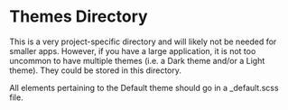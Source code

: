 # Themes Directory

This is a very project-specific directory and will likely not be needed for smaller apps. However, if you have a large application, it is not too uncommon to have multiple themes (i.e. a Dark theme and/or a Light theme). They could be stored in this directory.

All elements pertaining to the Default theme should go in a _default.scss file.